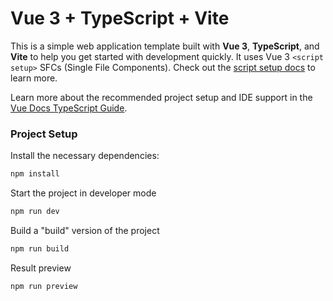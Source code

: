 # Vue 3 + TypeScript + Vite

This is a simple web application template built with **Vue 3**, **TypeScript**, and **Vite** to help you get started with development quickly. It uses Vue 3 `<script setup>` SFCs (Single File Components). Check out the [script setup docs](https://v3.vuejs.org/api/sfc-script-setup.html#sfc-script-setup) to learn more.

Learn more about the recommended project setup and IDE support in the [Vue Docs TypeScript Guide](https://vuejs.org/guide/typescript/overview.html#project-setup).

### Project Setup

Install the necessary dependencies:

```sh
npm install
```

Start the project in developer mode

```sh
npm run dev
```

Build a "build" version of the project

```sh
npm run build
```

Result preview

```sh
npm run preview
```
